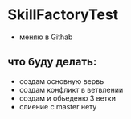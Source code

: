 # SkillFactoryTest
* меняю в Githab
## что буду делать:
* создам основную вервь
* создам конфликт в ветвлении
* создам и обьеденю 3 ветки
* слиение с master нету
